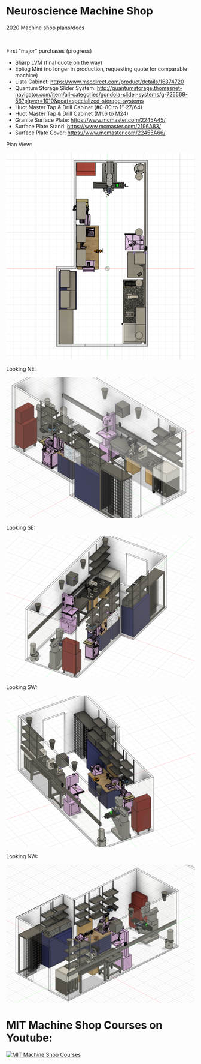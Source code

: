 # Neuroscience Machine Shop
2020 Machine shop plans/docs

&nbsp;
&nbsp;
&nbsp;

First "major" purchases (progress)

   * Sharp LVM (final quote on the way)
   * Epliog Mini (no longer in production, requesting quote for comparable machine)
   * Lista Cabinet: https://www.mscdirect.com/product/details/16374720
   * Quantum Storage Slider System: http://quantumstorage.thomasnet-navigator.com/item/all-categories/gondola-slider-systems/g-725569-56?plpver=1010&pcat=specialized-storage-systems
   * Huot Master Tap & Drill Cabinet (#0-80 to 1”-27/64)
   * Huot Master Tap & Drill Cabinet (M1.6 to M24)
   * Granite Surface Plate: https://www.mcmaster.com/2245A45/
   * Surface Plate Stand: https://www.mcmaster.com/2196A83/
   * Surface Plate Cover: https://www.mcmaster.com/22455A66/

Plan View:
<p align="center">
  <img src="https://github.com/drewhamiltonasdf/machine-shop-2020/blob/main/images/Machine Shop Top View.PNG">
</p>

Looking NE:
<p align="center">
  <img src="https://github.com/drewhamiltonasdf/machine-shop-2020/blob/main/images/Machine shop Ortho (Looking NE).PNG">
</p>

Looking SE:
<p align="center">
  <img src="https://github.com/drewhamiltonasdf/machine-shop-2020/blob/main/images/Machine shop Ortho (Looking SE).PNG">
</p>

Looking SW:
<p align="center">
  <img src="https://github.com/drewhamiltonasdf/machine-shop-2020/blob/main/images/Machine shop Ortho (Looking SW).PNG">
</p>

Looking NW:
<p align="center">
  <img src="https://github.com/drewhamiltonasdf/machine-shop-2020/blob/main/images/Machine shop Ortho (Looking NW).PNG">
</p>


# MIT Machine Shop Courses on Youtube:
[![MIT Machine Shop Courses](https://img.youtube.com/vi/4McYKCd2Hg&list=PLG8tVvd9GeWkFVcim_m5NUGLcwQ_BaXMZ/0.jpg)](https://www.youtube.com/watch?v=-4McYKCd2Hg&list=PLG8tVvd9GeWkFVcim_m5NUGLcwQ_BaXMZ "Everything Is AWESOME")
